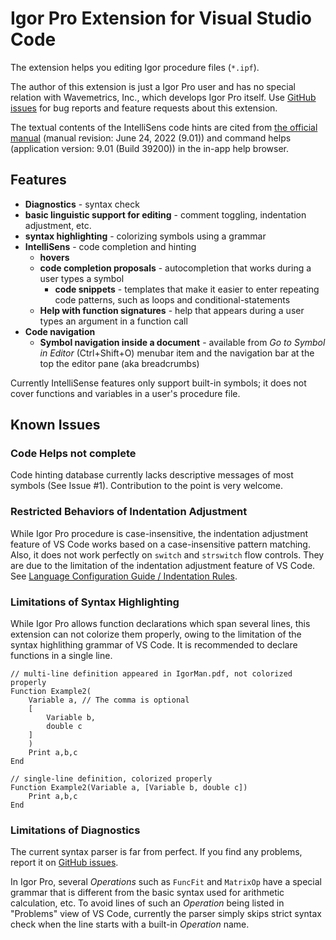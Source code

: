 # Igor Pro Extension for Visual Studio Code

The extension helps you editing Igor procedure files (`*.ipf`).

The author of this extension is just a Igor Pro user and has no special relation with Wavemetrics, Inc., which develops Igor Pro itself.
Use [GitHub issues](https://github.com/fujidana/vscode-igorpro/issues) for bug reports and feature requests about this extension.

The textual contents of the IntelliSens code hints are cited from [the official manual](https://www.wavemetrics.com/products/igorpro/manual) (manual revision: June 24, 2022 (9.01)) and command helps (application version: 9.01 (Build 39200)) in the in-app help browser.

## Features

- __Diagnostics__ - syntax check
- __basic linguistic support for editing__ - comment toggling, indentation adjustment, etc.
- __syntax highlighting__ - colorizing symbols using a grammar
- __IntelliSens__ - code completion and hinting
  - __hovers__
  - __code completion proposals__ - autocompletion that works during a user types a symbol
    - __code snippets__ - templates that make it easier to enter repeating code patterns, such as loops and conditional-statements
  - __Help with function signatures__ - help that appears during a user types an argument in a function call
- __Code navigation__
  - __Symbol navigation inside a document__ - available from _Go to Symbol in Editor_ (Ctrl+Shift+O) menubar item and the navigation bar at the top the editor pane (aka breadcrumbs)

Currently IntelliSense features only support built-in symbols; it does not cover functions and variables in a user's procedure file.

## Known Issues

### Code Helps not complete

Code hinting database currently lacks descriptive messages of most symbols (See Issue #1).
Contribution to the point is very welcome.

### Restricted Behaviors of Indentation Adjustment

While Igor Pro procedure is case-insensitive, the indentation adjustment feature of VS Code works based on a case-insensitive pattern matching.
Also, it does not work perfectly on `switch` and `strswitch` flow controls.
They are due to the limitation of the indentation adjustment feature of VS Code.
See [Language Configuration Guide / Indentation Rules](https://code.visualstudio.com/api/language-extensions/language-configuration-guide#indentation-rules).

### Limitations of Syntax Highlighting

While Igor Pro allows function declarations which span several lines, this extension can not colorize them properly, owing to the limitation of the syntax highlithing grammar of VS Code.
It is recommended to declare functions in a single line.

```igorpro
// multi-line definition appeared in IgorMan.pdf, not colorized properly
Function Example2(
    Variable a, // The comma is optional
    [
        Variable b,
        double c
    ]
    )
    Print a,b,c
End

// single-line definition, colorized properly
Function Example2(Variable a, [Variable b, double c])
    Print a,b,c
End
```

### Limitations of Diagnostics

The current syntax parser is far from perfect.
If you find any problems, report it on [GitHub issues](https://github.com/fujidana/vscode-igorpro/issues).

In Igor Pro, several _Operations_ such as `FuncFit` and `MatrixOp` have a special grammar that is different from the basic syntax used for arithmetic calculation, etc.
To avoid lines of such an _Operation_ being listed in "Problems" view of VS Code, currently the parser simply skips strict syntax check when the line starts with a built-in _Operation_ name.
